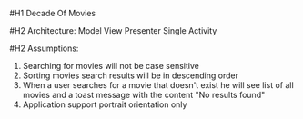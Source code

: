 #H1 Decade Of Movies

#H2 Architecture:
Model View Presenter
Single Activity

#H2 Assumptions:
1. Searching for movies will not be case sensitive
2. Sorting movies search results will be in descending order
3. When a user searches for a movie that doesn't exist he will see list of all movies and a toast message with the content "No results found"
4. Application support portrait orientation only
